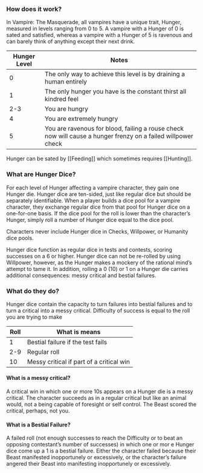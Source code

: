 ### How does it work?
In Vampire: The Masquerade, all vampires have a unique trait, Hunger, measured in levels ranging from 0 to 5. A vampire with a Hunger of 0 is sated and satisfied, whereas a vampire with a Hunger of 5 is ravenous and can barely think of anything except their next drink.

| Hunger Level | Notes                                                                                                        |
| ------------ | ------------------------------------------------------------------------------------------------------------ |
| 0            | The only way to achieve this level is by draining a human entirely                                           |
| 1            | The only hunger you have is the constant thirst all kindred feel                                             |
| 2-3          | You are hungry                                                                                               |
| 4            | You are extremely hungry                                                                                     |
| 5            | You are ravenous for blood, failing a rouse check now will cause a hunger frenzy on a failed willpower check |
Hunger can be sated by [[Feeding]] which sometimes requires [[Hunting]].

### What are Hunger Dice?
For each level of Hunger affecting a vampire character, they gain one Hunger die. Hunger dice are ten-sided, just like regular dice but should be separately identifiable. When a player builds a dice pool for a vampire character, they exchange regular dice from that pool for Hunger dice on a one-for-one basis. If the dice pool for the roll is lower than the character’s Hunger, simply roll a number of Hunger dice equal to the dice pool.

Characters never include Hunger dice in Checks, Willpower, or Humanity dice pools.

Hunger dice function as regular dice in tests and contests, scoring successes on a 6 or higher. Hunger dice can not be re-rolled by using Willpower, however, as the Hunger makes a mockery of the rational mind’s attempt to tame it. In addition, rolling a 0 (10) or 1 on a Hunger die carries additional consequences: messy critical and bestial failures.

### What do they do?
Hunger dice contain the capacity to turn failures into bestial failures and to turn a critical into a messy critical. Difficulty of success is equal to the roll you are trying to make

| Roll | What is means                            |
| ---- | ---------------------------------------- |
| 1    | Bestial failure if the test fails        |
| 2-9  | Regular roll                             |
| 10   | Messy critical if part of a critical win |

#### What is a messy critical?
A critical win in which one or more 10s appears on a Hunger die is a messy critical. The character succeeds as in a regular critical but like an animal would, not a being capable of foresight or self control. The Beast scored the critical, perhaps, not you.

#### What is a Bestial Failure?
A failed roll (not enough successes to reach the Difficulty or to beat an opposing contestant’s number of successes) in which one or mor e Hunger dice come up a 1 is a bestial failure. Either the character failed because their Beast manifested inopportunely or excessively, or the character’s failure angered their Beast into manifesting inopportunely or excessively. 